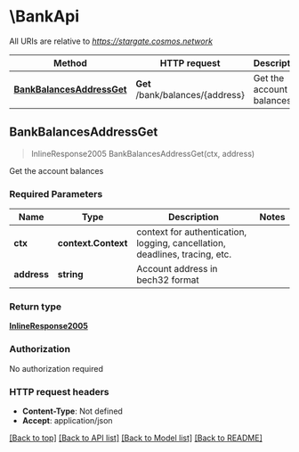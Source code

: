 # \BankApi

All URIs are relative to *https://stargate.cosmos.network*

Method | HTTP request | Description
------------- | ------------- | -------------
[**BankBalancesAddressGet**](BankApi.md#BankBalancesAddressGet) | **Get** /bank/balances/{address} | Get the account balances



## BankBalancesAddressGet

> InlineResponse2005 BankBalancesAddressGet(ctx, address)

Get the account balances

### Required Parameters


Name | Type | Description  | Notes
------------- | ------------- | ------------- | -------------
**ctx** | **context.Context** | context for authentication, logging, cancellation, deadlines, tracing, etc.
**address** | **string**| Account address in bech32 format | 

### Return type

[**InlineResponse2005**](inline_response_200_5.md)

### Authorization

No authorization required

### HTTP request headers

- **Content-Type**: Not defined
- **Accept**: application/json

[[Back to top]](#) [[Back to API list]](../README.md#documentation-for-api-endpoints)
[[Back to Model list]](../README.md#documentation-for-models)
[[Back to README]](../README.md)

